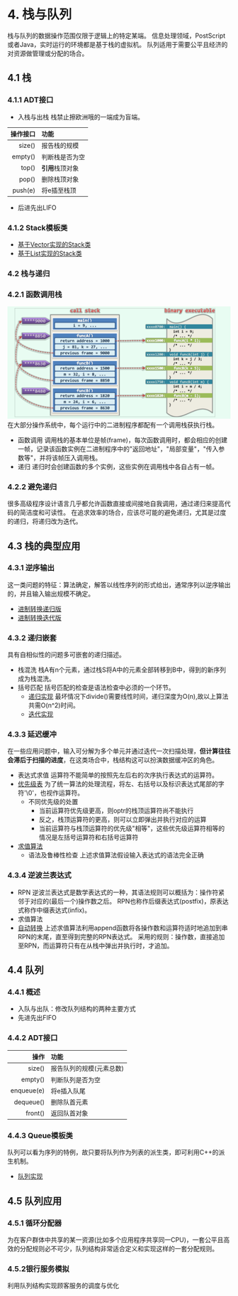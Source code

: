 # 4. 栈与队列
栈与队列的数据操作范围仅限于逻辑上的特定某端。
信息处理领域，PostScript或者Java，实时运行的环境都是基于栈的虚拟机。
队列适用于需要公平且经济的对资源做管理或分配的场合。
## 4.1 栈
### 4.1.1 ADT接口
- 入栈与出栈
  栈禁止擦欧洲哦的一端成为盲端。

|操作接口|功能|
|---:|:---|
|size()|报告栈的规模|
|empty()|判断栈是否为空|
|top()|**引用**栈顶对象|
|pop()|删除栈顶对象|
|push(e)|将e插至栈顶|

- 后进先出LIFO
### 4.1.2 Stack模板类
- [基于Vector实现的Stack类](code/Stack/Stack_vector.h)
- [基于List实现的Stack类](code/Stack/Stack_List.h)

### 4.2 栈与递归
### 4.2.1 函数调用栈
![](assets/mk2022-02-22-08-17-03.png)
在大部分操作系统中，每个运行中的二进制程序都配有一个调用栈获执行栈。
- 函数调用
  调用栈的基本单位是帧(frame)，每次函数调用时，都会相应的创建一帧，记录该函数实例在二进制程序中的"返回地址"，"局部变量"，"传入参数等"，并将该帧压入调用栈。
- 递归
  递归时会创建函数的多个实例，这些实例在调用栈中各自占有一帧。
### 4.2.2 避免递归
很多高级程序设计语言几乎都允许函数直接或间接地自我调用，通过递归来提高代码的简洁度和可读性。
在追求效率的场合，应该尽可能的避免递归，尤其是过度的递归，将递归改为迭代。
## 4.3 栈的典型应用
### 4.3.1 逆序输出
这一类问题的特征：算法确定，解答以线性序列的形式给出，通常序列以逆序输出的，并且输入输出规模不确定。
- [进制转换递归版](code/conversion_recursive/convert.cpp)
- [进制转换迭代版](code/conversion/convert.cpp)

### 4.3.2 递归嵌套
具有自相似性的问题多可嵌套的递归描述。
- 栈混洗
  栈A有n个元素，通过栈S将A中的元素全部转移到B中，得到的新序列成为栈混洗。
- 括号匹配
  括号匹配的检查是语法检查中必须的一个环节。
  - [递归实现](code/nest_recursive/nest.cpp)
    最坏情况下divide()需要线性时间，递归深度为O(n),故以上算法共需O(n^2)时间。
  - [迭代实现](code/next_stack/nest.cpp)
### 4.3.3 延迟缓冲
  在一些应用问题中，输入可分解为多个单元并通过迭代一次扫描处理，**但计算往往会滞后于扫描的进度**，在这类场合中，栈结构这可以扮演数据缓冲区的角色。
- 表达式求值
  运算符不能简单的按照先左后右的次序执行表达式的运算符。
- [优先级表](code/RPN/priority.h)
  为了统一算法的处理流程，将左、右括号以及标识表达式尾部的字符'\0'，也视作运算符。
  - 不同优先级的处置
    - 当前运算符优先级更高，则optr的栈顶运算符尚不能执行
    - 反之，栈顶运算符的更高，则可以立即弹出并执行对应的运算
    - 当前运算符与栈顶运算符的优先级"相等"，这些优先级运算符相等的情况是左括号运算符和右括号运算符
- [求值算法](code/RPN/RPN.cpp)
  - 语法及鲁棒性检查
    上述求值算法假设输入表达式的语法完全正确
### 4.3.4 逆波兰表达式
- RPN
  逆波兰表达式是数学表达式的一种，其语法规则可以概括为：操作符紧邻于对应的(最后一个)操作数之后。
  RPN也称作后缀表达式(postfix)，原表达式称作中缀表达式(infix)。
- 求值算法
- [自动转换](code/RPN/RPN.cpp)
  上述求值算法利用append函数将各操作数和运算符适时地追加到串RPN的末尾，直至得到完整的RPN表达式。
  采用的规则：操作数，直接追加至RPN，而运算符只有在从栈中弹出并执行时，才追加。
## 4.4 队列
### 4.4.1 概述
- 入队与出队：修改队列结构的两种主要方式
- 先进先出FIFO
### 4.4.2 ADT接口
|操作|功能|
|---:|:---|
|size()|报告队列的规模(元素总数)|
|empty()|判断队列是否为空|
|enqueue(e)|将e插入队尾|
|dequeue()|删除队首元素|
|front()|返回队首对象|

### 4.4.3 Queue模板类
队列可以看为序列的特例，故只要将队列作为列表的派生类，即可利用C++的派生机制。
- [队列实现](code/Queue/Queue.h)

## 4.5 队列应用
### 4.5.1 循环分配器
为在客户群体中共享的某一资源(比如多个应用程序共享同一CPU)，一套公平且高效的分配规则必不可少，队列结构非常适合定义和实现这样的一套分配规则。
### 4.5.2银行服务模拟
利用队列结构实现顾客服务的调度与优化
